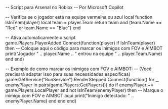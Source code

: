 -- Script para Arsenal no Roblox
-- Por Microsoft Copilot

-- Verifica se o jogador está na equipe vermelha ou azul
local function IsInTeam(player)
    local team = player.Team
    return team and (team.Name == "Red" or team.Name == "Blue")
end

-- Ativa automaticamente o script
game.Players.PlayerAdded:Connect(function(player)
    if IsInTeam(player) then
        -- Coloque aqui o código para marcar os inimigos com FOV e AIMBOT
        print("Jogador " .. player.Name .. " entrou na equipe " .. player.Team.Name)
    end
end)

-- Exemplo de como marcar os inimigos com FOV e AIMBOT:
-- (Você precisará adaptar isso para suas necessidades específicas)
game:GetService("RunService").RenderStepped:Connect(function()
    for _, enemyPlayer in pairs(game.Players:GetPlayers()) do
        if enemyPlayer ~= game.Players.LocalPlayer and not IsInTeam(enemyPlayer) then
            -- Marque o inimigo com FOV e AIMBOT aqui
            print("Inimigo detectado: " .. enemyPlayer.Name)
        end
    end
end)

